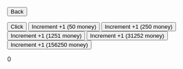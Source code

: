 <html>
<form action="https://potato2017.github.io/">
<button type="submit">Back</button>
</form>
<button type="button" onclick="updateCount()">Click</button>
<button type="button" onclick="buyFirst()" id="first">Increment +1 (50 money)</button>
<button type="button" onclick="buySecond()" id="second">Increment +1 (250 money)</button>
<button type="button" onclick="buyThird()" id="third">Increment +1 (1251 money)</button>
<button type="button" onclick="buyFourth()" id="fourth">Increment +1 (31252 money)</button>
<button type="button" onclick="buyFifth()" id="fifth">Increment +1 (156250 money)</button>
<p id="buttonCount">0</p>
</html>
<script>
var money = 0;
var increment = 1;
var boughtFirst = false;
var boughtSecond = false;
var boughtThird = false;
var boughtFourth = false;
var boughtFifth = false;
var updateCount = function() {
	money += increment;
	showCount();
}
var showCount = function() {
	document.getElementById("buttonCount").innerHTML = money;
}
var buyFirst = function() {
	if (!boughtFirst && money >= 50) {
		money -= 50;
		increment ++;
		boughtFirst = true;
		showCount();
		document.getElementById("first").innerHTML = "Already bought";
	}
}
var buySecond = function() {
	if (!boughtSecond && money >= 250) {
		money -= 250;
		increment ++;
		boughtFirst = true;
		showCount();
		document.getElementById("second").innerHTML = "Already bought";
	}
}
var buyThird = function() {
	if (!boughtThird && money >= 1251) {
		money -= 1251;
		increment ++;
		boughtFirst = true;
		showCount();
		document.getElementById("third").innerHTML = "Already bought";
	}
}
var buyFourth = function() {
	if (!boughtFourth && money >= 31252) {
		money -= 31252;
		increment ++;
		boughtFirst = true;
		showCount();
		document.getElementById("fourth").innerHTML = "Already bought";
	}
}
var buyFifth = function() {
	if (!boughtFifth && money >= 156250) {
		money -= 156250;
		increment ++;
		boughtFirst = true;
		showCount();
		document.getElementById("fifth").innerHTML = "Already bought";
	}
}
</script>